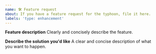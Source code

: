 ```yaml
---
name: 🛠 Feature request
about: If you have a feature request for the typhoon, file it here.
labels: 'type: enhancement'
---
```


**Feature description**
Clearly and concisely describe the feature.

**Describe the solution you'd like**
A clear and concise description of what you want to happen.